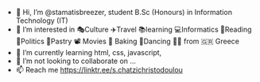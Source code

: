 - 👋 Hi, I’m @stamatisbreezer, student B.Sc (Honours) in Information Technology (IT) 
- 👀 I’m interested in 🎭Culture ✈️Travel 📚learning 💻Informatics 📖Reading 🤡Politics 🍰Pastry
📽 Movies 🥐 Baking 🕺Dancing 🥋🎻 from 🇬🇷 Greece
- 🌱 I’m currently learning html, css, javascript,
- 💞️ I’m not looking to collaborate on ...
- 📫 Reach me https://linktr.ee/s.chatzichristodoulou

<!---
stamatisbreezer/stamatisbreezer is a ✨ special ✨ repository because its `README.md` (this file) appears on your GitHub profile.
You can click the Preview link to take a look at your changes.
--->
